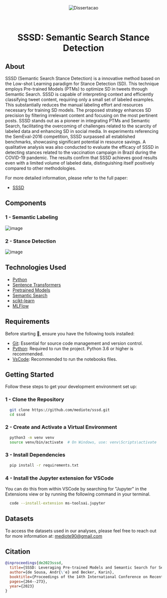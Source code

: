 <div align="center" id="top">
  <img src="./.github/app.gif" alt="Dissertacao" />

  &#xa0;

  <!-- <a href="https://dissertacao.netlify.app">Demo</a> -->
</div>

<h1 align="center">SSSD: Semantic Search Stance Detection</h1>

<p align="center">
  <!-- Badges -->
</p>


## About

SSSD (Semantic Search Stance Detection) is a innovative method based on the Low-shot Learning paradigm for Stance Detection (SD). This technique employs Pre-trained Models (PTMs) to optimize SD in tweets through Semantic Search. SSSD is capable of interpreting context and efficiently classifying tweet content, requiring only a small set of labeled examples. This substantially reduces the manual labeling effort and resources necessary for training SD models. The proposed strategy enhances SD precision by filtering irrelevant content and focusing on the most pertinent posts. SSSD stands out as a pioneer in integrating PTMs and Semantic Search, facilitating the overcoming of challenges related to the scarcity of labeled data and enhancing SD in social media. In experiments referencing the SemEval-2016 competition, SSSD surpassed all established benchmarks, showcasing significant potential in resource savings. A qualitative analysis was also conducted to evaluate the efficacy of SSSD in detecting stances related to the vaccination campaign in Brazil during the COVID-19 pandemic. The results confirm that SSSD achieves good results even with a limited volume of labeled data, distinguishing itself positively compared to other methodologies.

For more detailed information, please refer to the full paper:

- [SSSD](https://aclanthology.org/2023.ranlp-1.30.pdf)

## Components

### 1 - Semantic Labeling

![image](https://github.com/mediote/sssd/assets/25845947/96fccf1a-f41d-44a9-a7fa-7e6845b60181)

### 2 -  Stance Detection

![image](https://github.com/mediote/sssd/assets/25845947/fc893bd3-61b2-4716-ab4c-c3f32fa5692a)


## Technologies Used

- [Python](https://python.org.br/)
- [Sentence Transformers](https://sbert.net/)
- [Pretrained Models](https://sbert.net/docs/pretrained_models.html)
- [Semantic Search](https://www.sbert.net/examples/applications/semantic-search/)
- [scikt-learn](https://scikit-learn.org/stable/index.html)
- [MLFlow](https://www.mlflow.org/)

## Requirements

Before starting 🏁, ensure you have the following tools installed:

- [Git](https://git-scm.com): Essential for source code management and version control.
- [Python](https://python.org/): Required to run the project. Python 3.6 or higher is recommended.
- [VsCode](https://code.visualstudio.com/): Recommended to run the notebooks files.

## Getting Started

Follow these steps to get your development environment set up:

### 1 - Clone the Repository

```bash
  git clone https://github.com/mediote/sssd.git
  cd sssd
```

### 2 - Create and Activate a Virtual Environment

```bash
  python3 -m venv venv
  source venv/bin/activate  # On Windows, use: venv\Scripts\activate
```

### 3 - Install Dependencies

```bash
  pip install -r requirements.txt
```

### 4 - Install the Jupyter extension for VSCode

You can do this from within VSCode by searching for "Jupyter" in the Extensions view or by running the following command in your terminal.

```bash
  code --install-extension ms-toolsai.jupyter
```

## Datasets

To access the datasets used in our analyses, please feel free to reach out for more information at: mediote90@gmail.com


## Citation

```bibtex
@inproceedings{de2023sssd,
  title={SSSD: Leveraging Pre-trained Models and Semantic Search for Semi-supervised Stance Detection},
  author={de Sousa, Andr{\'e} and Becker, Karin},
  booktitle={Proceedings of the 14th International Conference on Recent Advances in Natural Language Processing},
  pages={264--273},
  year={2023}
}
```
